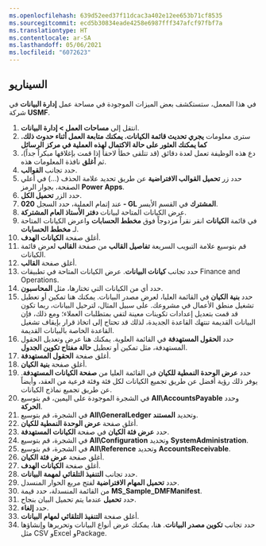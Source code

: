 ```yaml
---
ms.openlocfilehash: 639d52eed37f11dcac3a402e12ee653b71cf8535
ms.sourcegitcommit: ecd5b30834eade4258e6987fff347afcf97fbf7a
ms.translationtype: HT
ms.contentlocale: ar-SA
ms.lasthandoff: 05/06/2021
ms.locfileid: "6072623"
---
```


## <a name="scenario"></a>السيناريو 
في هذا المعمل، ستستكشف بعض الميزات الموجودة في مساحة عمل **إدارة البيانات** في شركة **USMF**.


1.  انتقل إلى **مساحات العمل > إدارة البيانات**. 
2.  سترى معلومات **يجري تحديث قائمة الكيانات. يمكنك متابعة العمل أثناء حدوث ذلك. كما يمكنك العثور على حالة الاكتمال لهذه العملية في مركز الرسائل** 
3.  دع هذه الوظيفة تعمل لعدة دقائق (قد تتلقى خطأ لاحقاً إذا قمت بإغلاقها مبكراً جداً)، ثم **أغلق** نافذة المعلومات هذه.
2.  حدد تجانب **القوالب**.
4.  حدد زر **تحميل القوالب الافتراضية** عن طريق تحديد علامة الحذف (...) في أعلي الصفحة، بجوار الرمز **Power Apps**.
5.  حدد الزر **تحميل الكل**.
6.  عند إتمام العملية، حدد السجل **020 - GL المشترك** في القسم الأيسر.
7.  عرض الكيانات المتاحة لبيانات **دفتر الأستاذ العام المشتركة**. 
8.  في قائمة **الكيانات** انقر نقراً مزدوجاً فوق **مخطط الحسابات** واعرض الكيانات المتاحة لـ **مخطط الحسابات**. 
9.  أغلق صفحة **الكيانات الهدف**.
10. قم بتوسيع علامة التبويب السريعة **تفاصيل القالب** من صفحة **القالب** لعرض قائمة الكيانات.
14. أغلق صفحة **القالب**.
15. حدد تجانب **كيانات البيانات**. عرض الكيانات المتاحة في تطبيقات Finance and Operations.
16. حدد أي من الكيانات التي تختارها، مثل **المحاسبون**.
17. حدد **بنية الكيان** في القائمة العليا، لعرض مصدر البيانات. يمكنك هنا تمكين أو تعطيل تشغيل منطق الأعمال في مشروعك. على سبيل المثال، لترحيل البيانات، ربما تكون قد قمت بتعديل إعدادات تكوينات معينة لتفي بمتطلبات العملاء؛ ومع ذلك، فإن البيانات القديمة تنتهك القاعدة الجديدة، لذلك قد تحتاج إلى اتخاذ قرار بإيقاف تشغيل القاعدة الخاصة بالبيانات القديمة.
18. حدد **الحقول المستهدفة** في القائمة العلوية. يمكنك هنا عرض وتعديل الحقول المستهدفة، مثل تمكين أو تعطيل **حالة مفتاح تكوين الجدول**. 
19. أغلق صفحة **الحقول المستهدفة**.
20. أغلق صفحة **بنية الكيان**.
21. حدد **عرض الوحدة النمطية للكيان** في القائمة العليا من **صفحة الكيانات المستهدفة**. يوفر ذلك رؤية أفضل عن طريق تجميع الكيانات لكل فئة وفئة فرعية من العقد، وأيضاً عن طريق تجميع نماذج الكيانات.
22. في الشجرة الموجودة على اليمين، قم بتوسيع **All\AccountsPayable** وحدد **الحركة**.
24. في الشجرة، قم بتوسيع **All\GeneralLedger** وتحديد **المستند**.
26. أغلق صفحة **عرض الوحدة النمطية للكيان**.
27. حدد **عرض فئة الكيان** في صفحة **الكيانات المستهدفة**.
28. في الشجرة، قم بتوسيع **All\Configuration** وتحديد **SystemAdministration**.
30. في الشجرة، قم بتوسيع **All\Reference** وتحديد **AccountsReceivable**.
32. أغلق صفحة **عرض فئة الكيان**.
33. أغلق صفحة **الكيانات الهدف**.
34. حدد تجانب **التنفيذ التلقائي لمهمة البيانات**.
35. حدد **تحميل المهام الافتراضية** لفتح مربع الحوار المنسدل.
36. من القائمة المنسدلة، حدد قيمة **MS_Sample_DMFManifest**.
37. حدد **تحميل** عندما يتم تحميل البيان بنجاح.
38. حدد **إلغاء**.
39. أغلق صفحة **التنفيذ التلقائي لمهام البيانات**.
40. حدد تجانب **تكوين مصدر البيانات**. هنا، يمكنك عرض أنواع البيانات وتحريرها وإنشاؤها مثل CSV وExcel وPackage.
